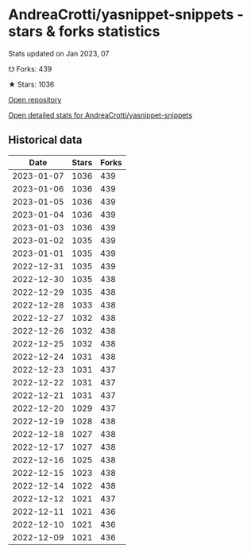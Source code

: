 # AndreaCrotti/yasnippet-snippets - stars & forks statistics

Stats updated on Jan 2023, 07

☋ Forks: 439

★ Stars: 1036

[Open repository](https://github.com/AndreaCrotti/yasnippet-snippets)

[Open detailed stats for AndreaCrotti/yasnippet-snippets](https://reviewgithub.com/rep/AndreaCrotti/yasnippet-snippets)

## Historical data
| Date | Stars | Forks |
|------|-------|-------|
| 2023-01-07 | 1036 | 439 | 
| 2023-01-06 | 1036 | 439 | 
| 2023-01-05 | 1036 | 439 | 
| 2023-01-04 | 1036 | 439 | 
| 2023-01-03 | 1036 | 439 | 
| 2023-01-02 | 1035 | 439 | 
| 2023-01-01 | 1035 | 439 | 
| 2022-12-31 | 1035 | 439 | 
| 2022-12-30 | 1035 | 438 | 
| 2022-12-29 | 1035 | 438 | 
| 2022-12-28 | 1033 | 438 | 
| 2022-12-27 | 1032 | 438 | 
| 2022-12-26 | 1032 | 438 | 
| 2022-12-25 | 1032 | 438 | 
| 2022-12-24 | 1031 | 438 | 
| 2022-12-23 | 1031 | 437 | 
| 2022-12-22 | 1031 | 437 | 
| 2022-12-21 | 1031 | 437 | 
| 2022-12-20 | 1029 | 437 | 
| 2022-12-19 | 1028 | 438 | 
| 2022-12-18 | 1027 | 438 | 
| 2022-12-17 | 1027 | 438 | 
| 2022-12-16 | 1025 | 438 | 
| 2022-12-15 | 1023 | 438 | 
| 2022-12-14 | 1022 | 438 | 
| 2022-12-12 | 1021 | 437 | 
| 2022-12-11 | 1021 | 436 | 
| 2022-12-10 | 1021 | 436 | 
| 2022-12-09 | 1021 | 436 | 

